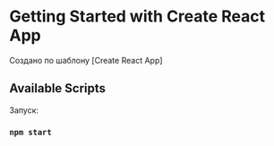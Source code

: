 # Getting Started with Create React App

Создано по шаблону [Create React App]

## Available Scripts

Запуск:

### `npm start`
